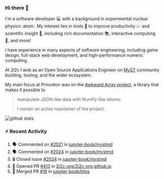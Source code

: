### Hi there 👋 

I'm a software developer 💻 with a background in experimental nuclear physics :atom:. My interest lies in tools :wrench: to improve productivity :chart_with_upwards_trend: and scientific insight :telescope:, including rich documentation 📚, interactive computing 🧮, and more! 

I have experience in many aspects of software engineering, including game design, full-stack web development, and high-performance numeric computing. 

At 2i2c I wok as an Open Source Applications Engineer on [MyST](https://github.com/jupyter-book/mystmd) community building, tooling, and the wider ecosystem. 

My main focus at Princeton was on the [Awkward Array project](awkward-array.org/), a library that makes it possible to 
> manipulate JSON-like data with NumPy-like idioms.

> I remain an active maintainer of the project. 

![github stats](https://github-readme-stats.vercel.app/api?username=agoose77&show_icons=true&hide_rank=true&hide_title=true&bg_color=30,e76445,904e95&text_color=efe3ec&icon_color=efe3ec)
<!--
**agoose77/agoose77** is a ✨ _special_ ✨ repository because its `README.md` (this file) appears on your GitHub profile.

Here are some ideas to get you started:

- 🔭 I’m currently working on ...
- 🌱 I’m currently learning ...
- 👯 I’m looking to collaborate on ...
- 🤔 I’m looking for help with ...
- 💬 Ask me about ...
- 📫 How to reach me: ...
- 😄 Pronouns: ...
- ⚡ Fun fact: ...
-->

### :zap: Recent Activity

<!--START_SECTION:activity-->
1. 🗣 Commented on [#2021](https://github.com/jupyter-book/mystmd/pull/2021#issuecomment-2905017983) in [jupyter-book/mystmd](https://github.com/jupyter-book/mystmd)
2. 🗣 Commented on [#2024](https://github.com/jupyter-book/mystmd/issues/2024#issuecomment-2904855703) in [jupyter-book/mystmd](https://github.com/jupyter-book/mystmd)
3. 🔒 Closed issue [#2024](https://github.com/jupyter-book/mystmd/issues/2024) in [jupyter-book/mystmd](https://github.com/jupyter-book/mystmd)
4. 💪 Opened PR [#413](https://github.com/2i2c-org/2i2c-org.github.io/pull/413) in [2i2c-org/2i2c-org.github.io](https://github.com/2i2c-org/2i2c-org.github.io)
5. 🎉 Merged PR [#18](https://github.com/jupyter-book/blog/pull/18) in [jupyter-book/blog](https://github.com/jupyter-book/blog)
<!--END_SECTION:activity-->
